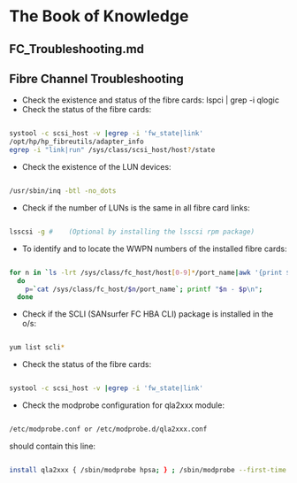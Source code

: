 # The Book of Knowledge

## FC_Troubleshooting.md

## Fibre Channel Troubleshooting

* Check the existence and status of the fibre cards: lspci | grep -i qlogic
* Check the status of the fibre cards:

``` bash

systool -c scsi_host -v |egrep -i 'fw_state|link'
/opt/hp/hp_fibreutils/adapter_info
egrep -i "link|run" /sys/class/scsi_host/host?/state

```

* Check the existence of the LUN devices:

``` bash

/usr/sbin/inq -btl -no_dots

```

* Check if the number of LUNs is the same in all fibre card links:

``` bash

lsscsi -g #    (Optional by installing the lsscsi rpm package)

```

* To identify and to locate the WWPN numbers of the installed fibre cards:

``` bash

for n in `ls -lrt /sys/class/fc_host/host[0-9]*/port_name|awk '{print $9}'|cut -d/ -f5`;
  do
    p=`cat /sys/class/fc_host/$n/port_name`; printf "$n - $p\n";
  done

```

* Check if the SCLI (SANsurfer FC HBA CLI) package is installed in the o/s:

``` bash

yum list scli*

```

* Check the status of the fibre cards:

``` bash

systool -c scsi_host -v |egrep -i 'fw_state|link'

```

* Check the modprobe configuration for qla2xxx module:

``` bash

/etc/modprobe.conf or /etc/modprobe.d/qla2xxx.conf

```

should contain this line:

``` bash

install qla2xxx { /sbin/modprobe hpsa; } ; /sbin/modprobe --first-time --ignore-install qla2xxx options qla2xxx ql2xmaxqdepth=64 qlport_down_retry=64 ql2xloginretrycount=16 ql2xextended_error_logging=1

```

[//]: # ( vim: set ai noet nu sts=4 sw=4 ts=4 tw=78 filetype=markdown :)
